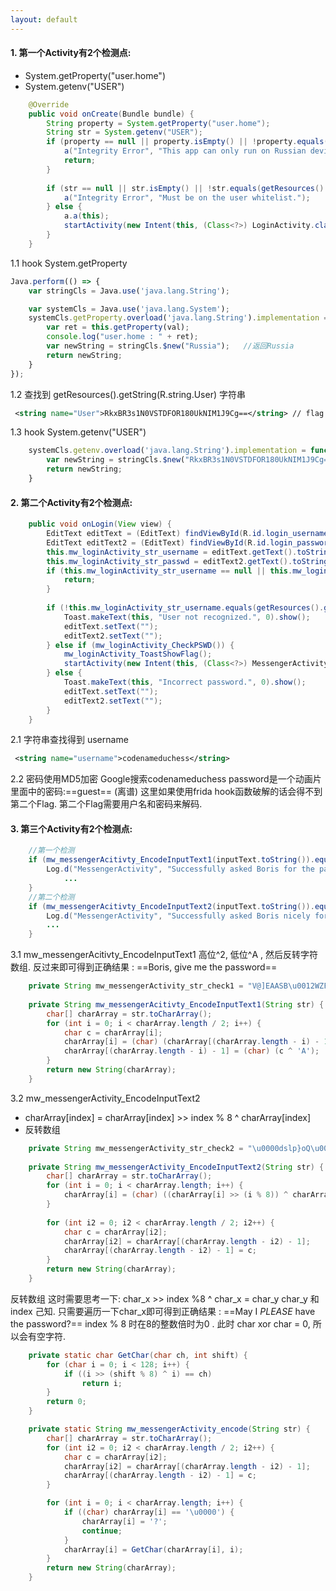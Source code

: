 ```yaml
---
layout: default
---
```


#### 1. 第一个Activity有2个检测点:
- System.getProperty("user.home") 
- System.getenv("USER") 


```java
    @Override  
    public void onCreate(Bundle bundle) {
        String property = System.getProperty("user.home");
        String str = System.getenv("USER");
        if (property == null || property.isEmpty() || !property.equals("Russia")) {
            a("Integrity Error", "This app can only run on Russian devices.");
            return;
        }
  
        if (str == null || str.isEmpty() || !str.equals(getResources().getString(R.string.User))) {
            a("Integrity Error", "Must be on the user whitelist.");
        } else {
            a.a(this);
            startActivity(new Intent(this, (Class<?>) LoginActivity.class));
        }
    }
```


 1.1 hook System.getProperty
```javascript
Java.perform(() => {
    var stringCls = Java.use('java.lang.String');

    var systemCls = Java.use('java.lang.System');
    systemCls.getProperty.overload('java.lang.String').implementation = function (val) {
        var ret = this.getProperty(val);	
        console.log("user.home : " + ret);
        var newString = stringCls.$new("Russia");	//返回Russia
        return newString;
    }
});
```
1.2 查找到 getResources().getString(R.string.User) 字符串
```xml
 <string name="User">RkxBR3s1N0VSTDFOR180UkNIM1J9Cg==</string> // flag
```
1.3 hook System.getenv("USER")
```javascript
    systemCls.getenv.overload('java.lang.String').implementation = function (val) {
        var newString = stringCls.$new("RkxBR3s1N0VSTDFOR180UkNIM1J9Cg==");
        return newString;
    }
```

#### 2. 第二个Activity有2个检测点:
```java
    public void onLogin(View view) {
        EditText editText = (EditText) findViewById(R.id.login_username);
        EditText editText2 = (EditText) findViewById(R.id.login_password);
        this.mw_loginActivity_str_username = editText.getText().toString();
        this.mw_loginActivity_str_passwd = editText2.getText().toString();
        if (this.mw_loginActivity_str_username == null || this.mw_loginActivity_str_passwd == null || this.mw_loginActivity_str_username.isEmpty() || this.mw_loginActivity_str_passwd.isEmpty()) {
            return;
        }
  
        if (!this.mw_loginActivity_str_username.equals(getResources().getString(R.string.username))) {
            Toast.makeText(this, "User not recognized.", 0).show();
            editText.setText("");
            editText2.setText("");
        } else if (mw_loginActivity_CheckPSWD()) {
            mw_loginActivity_ToastShowFlag();
            startActivity(new Intent(this, (Class<?>) MessengerActivity.class));
        } else {
            Toast.makeText(this, "Incorrect password.", 0).show();
            editText.setText("");
            editText2.setText("");
        }
    }
```
2.1 字符串查找得到 username
```xml
 <string name="username">codenameduchess</string>
```
2.2 密码使用MD5加密
Google搜索codenameduchess password是一个动画片里面中的密码:==guest== (离谱)
这里如果使用frida hook函数破解的话会得不到第二个Flag. 第二个Flag需要用户名和密码来解码.


#### 3. 第三个Activity有2个检测点:
```java
	//第一个检测
  	if (mw_messengerAcitivty_EncodeInputText1(inputText.toString()).equals(this.mw_messengerActivity_str_check1)) {
  	    Log.d("MessengerActivity", "Successfully asked Boris for the password.");
			...
  	}
  	//第二个检测
  	if (mw_messengerAcitivty_EncodeInputText2(inputText.toString()).equals(this.mw_messengerActivity_str_check2)) {
  	    Log.d("MessengerActivity", "Successfully asked Boris nicely for the password.");
  	    ...
  	}
```

3.1 mw_messengerAcitivty_EncodeInputText1
高位^2, 低位^A , 然后反转字符数组. 反过来即可得到正确结果 : ==Boris, give me the password==
```java
 	private String mw_messengerActivity_str_check1 = "V@]EAASB\u0012WZF\u0012e,a$7(&am2(3.\u0003";
 
    private String mw_messengerAcitivty_EncodeInputText1(String str) {
        char[] charArray = str.toCharArray();
        for (int i = 0; i < charArray.length / 2; i++) {
            char c = charArray[i];
            charArray[i] = (char) (charArray[(charArray.length - i) - 1] ^ '2');
            charArray[(charArray.length - i) - 1] = (char) (c ^ 'A');
        }
        return new String(charArray);
    }
```

3.2 mw_messengerActivity_EncodeInputText2
- charArray[index]  = charArray[index] >> index % 8 ^ charArray[index]
- 反转数组
```java
	private String mw_messengerActivity_str_check2 = "\u0000dslp}oQ\u0000 dks$|M\u0000h +AYQg\u0000P*!M$gQ\u0000";
	
    private String mw_messengerActivity_EncodeInputText2(String str) {
        char[] charArray = str.toCharArray();
        for (int i = 0; i < charArray.length; i++) {
            charArray[i] = (char) ((charArray[i] >> (i % 8)) ^ charArray[i]);
        }
  
        for (int i2 = 0; i2 < charArray.length / 2; i2++) {
            char c = charArray[i2];
            charArray[i2] = charArray[(charArray.length - i2) - 1];
            charArray[(charArray.length - i2) - 1] = c;
        }
        return new String(charArray);
    }
```
反转数组
这时需要思考一下:  char_x >> index %8 ^ char_x = char_y
char_y 和 index 己知. 只需要遍历一下char_x即可得到正确结果 : ==May I *PLEASE* have the password?==
index % 8 时在8的整数倍时为0 . 此时 char xor char = 0, 所以会有空字符.
```java
    private static char GetChar(char ch, int shift) {
        for (char i = 0; i < 128; i++) {
            if ((i >> (shift % 8) ^ i) == ch)
                return i;
        }
        return 0;
    }

    private static String mw_messengerActivity_encode(String str) {
        char[] charArray = str.toCharArray();
        for (int i2 = 0; i2 < charArray.length / 2; i2++) {
            char c = charArray[i2];
            charArray[i2] = charArray[(charArray.length - i2) - 1];
            charArray[(charArray.length - i2) - 1] = c;
        }

        for (int i = 0; i < charArray.length; i++) {
            if ((char) charArray[i] == '\u0000') {
                charArray[i] = '?';
                continue;
            }
            charArray[i] = GetChar(charArray[i], i);
        }
        return new String(charArray);
    }
```